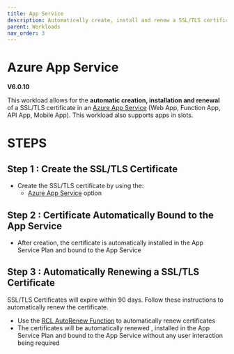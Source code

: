 ```yaml
---
title: App Service
description: Automatically create, install and renew a SSL/TLS certificates in an Azure App Service
parent: Workloads
nav_order: 3
---
```


# Azure App Service

**V6.0.10**

This workload allows for the **automatic creation, installation and renewal** of a SSL/TLS certificate in an [Azure App Service](https://docs.microsoft.com/en-us/azure/app-service/) (Web App, Function App, API App, Mobile App). This workload also supports apps in slots.

# STEPS

## Step 1 : Create the SSL/TLS Certificate

- Create the SSL/TLS certificate by using the:
    - [Azure App Service](../portal/azure-appservice.md) option

## Step 2 : Certificate Automatically Bound to the App Service

- After creation, the certificate is automatically installed in the App Service Plan and bound to the App Service

## Step 3 : Automatically Renewing a SSL/TLS Certificate

SSL/TLS Certificates will expire within 90 days. Follow these instructions to automatically renew the certificate.

- Use the [RCL AutoRenew Function](../autorenew/introduction.md) to automatically renew certificates 
- The certificates will be automatically renewed , installed in the App Service Plan and bound to the App Service without any user interaction being required


